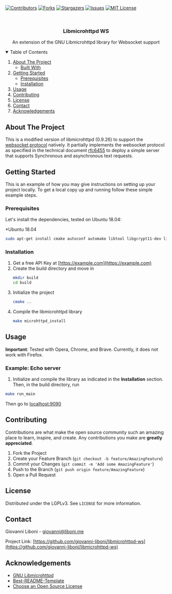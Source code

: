 <!-- PROJECT SHIELDS -->
<!--
*** I'm using markdown "reference style" links for readability.
*** Reference links are enclosed in brackets [ ] instead of parentheses ( ).
*** See the bottom of this document for the declaration of the reference variables
*** for contributors-url, forks-url, etc. This is an optional, concise syntax you may use.
*** https://www.markdownguide.org/basic-syntax/#reference-style-links
-->
[![Contributors][contributors-shield]][contributors-url]
[![Forks][forks-shield]][forks-url]
[![Stargazers][stars-shield]][stars-url]
[![Issues][issues-shield]][issues-url]
[![MIT License][license-shield]][license-url]

<!-- PROJECT LOGO -->
<br />
<p align="center">
  <h3 align="center">Libmicrohttpd WS</h3>
  <p align="center">
    An extension of the GNU Libmicrohttpd library for Websocket support
  </p>
</p>



<!-- TABLE OF CONTENTS -->
<details open="open">
  <summary>Table of Contents</summary>
  <ol>
    <li>
      <a href="#about-the-project">About The Project</a>
      <ul>
        <li><a href="#built-with">Built With</a></li>
      </ul>
    </li>
    <li>
      <a href="#getting-started">Getting Started</a>
      <ul>
        <li><a href="#prerequisites">Prerequisites</a></li>
        <li><a href="#installation">Installation</a></li>
      </ul>
    </li>
    <li><a href="#usage">Usage</a></li>
    <li><a href="#contributing">Contributing</a></li>
    <li><a href="#license">License</a></li>
    <li><a href="#contact">Contact</a></li>
    <li><a href="#acknowledgements">Acknowledgements</a></li>
  </ol>
</details>



<!-- ABOUT THE PROJECT -->
## About The Project

This is a modified version of libmicrohttpd (0.9.26) to support the [websocket protocol](https://en.wikipedia.org/wiki/WebSocket) natively. It partially implements the websocket protocol as specified in the technical document [rfc6455](https://datatracker.ietf.org/doc/html/rfc6455) to deploy a simple server that supports Synchronous and asynchronous text requests.

<!-- GETTING STARTED -->
## Getting Started

This is an example of how you may give instructions on setting up your project locally.
To get a local copy up and running follow these simple example steps.

### Prerequisites

Let's install the dependencies, tested on Ubuntu 18.04:

*Ubuntu 18.04
  ```sh
  sudo apt-get install cmake autoconf automake libtool libgcrypt11-dev libcurl4-gnutls-dev
  ```

### Installation

1. Get a free API Key at [https://example.com](https://example.com)
2. Create the build directory and move in
   ```sh
   mkdir build
   cd build
   ```
3. Initialize the project
   ```sh
   cmake ..
   ```
4. Compile the libmicrohttpd library
   ```sh
   make microhttpd_install
   ```

<!-- USAGE EXAMPLES -->
## Usage

**Important**: Tested with Opera, Chrome, and Brave. Currently, it does not work with Firefox.

### Example: Echo server

1. Initialize and compile the library as indicated in the **Installation** section. Then, in the build directory, run
```sh
make run_main
```

Then go to [localhost:9090](http://localhost:9090)

<!-- CONTRIBUTING -->
## Contributing

Contributions are what make the open source community such an amazing place to learn, inspire, and create. Any contributions you make are **greatly appreciated**.

1. Fork the Project
2. Create your Feature Branch (`git checkout -b feature/AmazingFeature`)
3. Commit your Changes (`git commit -m 'Add some AmazingFeature'`)
4. Push to the Branch (`git push origin feature/AmazingFeature`)
5. Open a Pull Request

<!-- LICENSE -->
## License

Distributed under the LGPLv3. See `LICENSE` for more information.

<!-- CONTACT -->
## Contact

Giovanni Liboni - giovanni@liboni.me

Project Link: [https://github.com/giovanni-liboni/libmicrohttpd-ws](https://github.com/giovanni-liboni/libmicrohttpd-ws)

<!-- ACKNOWLEDGEMENTS -->
## Acknowledgements
* [GNU Libmicrohttpd](http://www.gnu.org/software/libmicrohttpd)
* [Best-README-Template](https://github.com/othneildrew/Best-README-Template/blob/master/README.md)
* [Choose an Open Source License](https://choosealicense.com)


<!-- MARKDOWN LINKS & IMAGES -->
<!-- https://www.markdownguide.org/basic-syntax/#reference-style-links -->
[contributors-shield]: https://img.shields.io/github/contributors/giovanni-liboni/libmicrohttpd-ws.svg?style=for-the-badge
[contributors-url]: https://github.com/giovanni-liboni/libmicrohttpd-ws/graphs/contributors
[forks-shield]: https://img.shields.io/github/forks/giovanni-liboni/libmicrohttpd-ws.svg?style=for-the-badge
[forks-url]: https://github.com/giovanni-liboni/libmicrohttpd-ws/network/members
[stars-shield]: https://img.shields.io/github/stars/giovanni-liboni/libmicrohttpd-ws.svg?style=for-the-badge
[stars-url]: https://github.com/giovanni-liboni/libmicrohttpd-ws/stargazers
[issues-shield]: https://img.shields.io/github/issues/giovanni-liboni/libmicrohttpd-ws.svg?style=for-the-badge
[issues-url]: https://github.com/giovanni-liboni/libmicrohttpd-ws/issues
[license-shield]: https://img.shields.io/github/license/giovanni-liboni/libmicrohttpd-ws.svg?style=for-the-badge
[license-url]: https://github.com/giovanni-liboni/libmicrohttpd-ws/blob/master/LICENSE.LGPL


